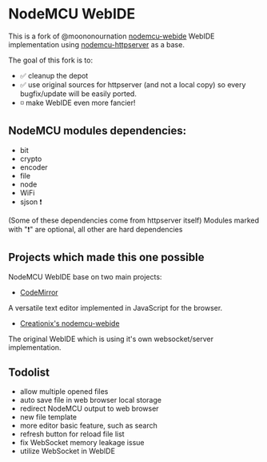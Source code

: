 # NodeMCU WebIDE

This is a fork of @moononournation [nodemcu-webide](https://github.com/moononournation/nodemcu-webide) WebIDE
implementation using [nodemcu-httpserver](https://github.com/marcoskirsch/nodemcu-httpserver) as a base.

The goal of this fork is to:
 * :white_check_mark: cleanup the depot
 * :white_check_mark: use original sources for httpserver (and not a local copy) so every bugfix/update will be easily ported.
 * :white_medium_small_square: make WebIDE even more fancier! 


## NodeMCU modules dependencies:
 * bit
 * crypto
 * encoder
 * file
 * node
 * WiFi
 * sjson :heavy_exclamation_mark:

(Some of these dependencies come from httpserver itself)
Modules marked with ":heavy_exclamation_mark:" are optional, all other are hard dependencies


## Projects which made this one possible

NodeMCU WebIDE base on two main projects:

 * [CodeMirror](https://codemirror.net)

A versatile text editor implemented in JavaScript for the browser.

 * [Creationix's nodemcu-webide](https://github.com/creationix/nodemcu-webide)
 
The original WebIDE which is using it's own websocket/server implementation.

## Todolist
 * allow multiple opened files
 * auto save file in web browser local storage
 * redirect NodeMCU output to web browser
 * new file template
 * more editor basic feature, such as search
 * refresh button for reload file list
 * fix WebSocket memory leakage issue
 * utilize WebSocket in WebIDE